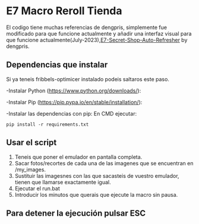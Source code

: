 # E7 Macro Reroll Tienda

El codigo tiene muchas referencias de dengpris, simplemente fue modificado para que funcione actualmente y añadir una interfaz visual para que funcione actualmente(July-2023),[E7-Secret-Shop-Auto-Refresher](https://github.com/dengpris/E7-Secret-Shop-Auto-Refresher) by dengpris.

## Dependencias que instalar

Si ya teneis fribbels-optimicer instalado podeis saltaros este paso.

-Instalar Python (https://www.python.org/downloads/):

-Instalar Pip (https://pip.pypa.io/en/stable/installation/):

-Instalar las dependencias con pip:
En CMD ejecutar:
```
pip install -r requirements.txt

```

## Usar el script
1. Teneis que poner el emulador en pantalla completa.
2. Sacar fotos/recortes de cada una de las imagenes que se encuentran en /my_images.
3. Sustituir las imagesnes con las que sacasteis de vuestro emulador, tienen que llamarse exactamente igual.
4. Ejecutar el run.bat
5. Introducir los minutos que querais que ejecute la macro sin pausa.

## Para detener la ejecución pulsar ESC

